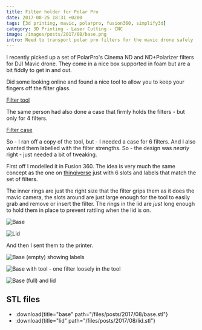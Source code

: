 ```yaml
---
title: Filter holder for Polar Pro
date: 2017-08-25 18:31 +0200
tags: [3d printing, mavic, polarpro, fusion360, simplify3d]
category: 3D Printing - Laser Cutting - CNC
image: /images/posts/2017/08/base.png
intro: Need to transport polar pro filters for the mavic drone safely
---
```


I recently picked up a set of PolarPro's Cinema ND and ND+Polarizer filters for DJI Mavic drone. They come in a nice box supported in foam but are a bit fiddly to get in and out.

Did some looking online and found a nice tool to allow you to keep your fingers off the filter glass.

[Filter tool](https://www.thingiverse.com/thing:2469554)

The same person had also done a case that firmly holds the filters - but only for 4 filters.

[Filter case](https://www.thingiverse.com/thing:2489666)

So - I ran off a copy of the tool, but - I needed a case for 6 filters. And I also wanted them labelled with the filter strengths. So - the design was _nearly_ right - just needed a bit of tweaking.

First off I modelled it in Fusion 360. The idea is very much the same concept as the one on [thingiverse](https://www.thingiverse.com/thing:2489666) just with 6 slots and labels that match the set of filters.

The inner rings are just the right size that the filter grips them as it does the mavic camera, the slots around are just large enough for the tool to easily grab and remove or insert the filter. The rings in the lid are _just_ long enough to hold them in place to prevent rattling when the lid is on.

![Base](/images/posts/2017/08/base.png)

![Lid](/images/posts/2017/08/lid.png)

And then I sent them to the printer.

![Base (empty) showing labels](/images/posts/2017/08/holder.jpg)

![Base with tool - one filter loosely in the tool](/images/posts/2017/08/holder-with-tool.jpg)

![Base (full) and lid](/images/posts/2017/08/holder-with-lid.jpg)

## STL files

- :download{title="base" path="/files/posts/2017/08/base.stl"}
- :download{title="lid" path="/files/posts/2017/08/lid.stl"}
